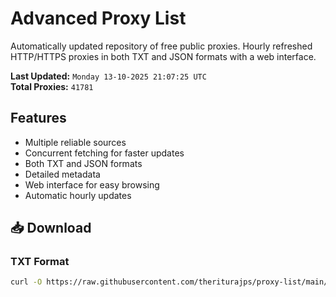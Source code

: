 # Advanced Proxy List

Automatically updated repository of free public proxies. Hourly refreshed HTTP/HTTPS proxies in both TXT and JSON formats with a web interface.

**Last Updated:** `Monday 13-10-2025 21:07:25 UTC`  
**Total Proxies:** `41781`

## Features
- Multiple reliable sources
- Concurrent fetching for faster updates
- Both TXT and JSON formats
- Detailed metadata
- Web interface for easy browsing
- Automatic hourly updates

## 📥 Download

### TXT Format
```bash
curl -O https://raw.githubusercontent.com/theriturajps/proxy-list/main/proxies.txt